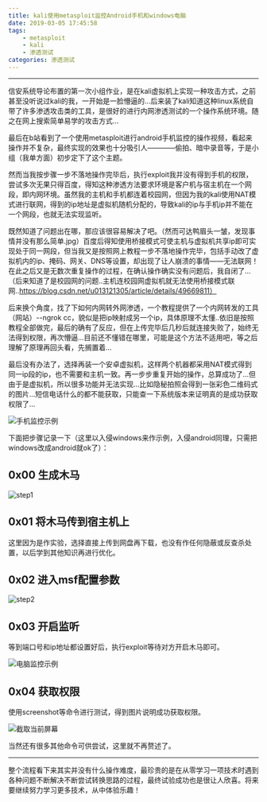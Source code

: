```yaml
---
title: kali使用metasploit监控Android手机和windows电脑
date: 2019-03-05 17:45:58
tags: 
	- metasploit
	- kali
	- 渗透测试
categories: 渗透测试
---
```

---
信安系统导论布置的第一次小组作业，是在kali虚拟机上实现一种攻击方式，之前甚至没听说过kali的我，一开始是一脸懵逼的...后来装了kali知道这种linux系统自带了许多渗透攻击类的工具，是很好的进行内网渗透测试的一个操作系统环境。随之在网上搜索简单易学的攻击方式...
<!--more-->

最后在b站看到了一个使用metasploit进行android手机监控的操作视频，看起来操作并不复杂，最终实现的效果也十分吸引人————偷拍、暗中录音等，于是小组（我单方面）初步定下了这个主题。

然而当我按步骤一步不落地操作完毕后，执行exploit我并没有得到手机的权限，尝试多次无果只得百度，得知这种渗透方法要求环境是客户机与宿主机在一个网段，即内网环境。虽然我的主机和手机都连着校园网，但因为我的kali使用NAT模式进行联网，得到的ip地址是虚拟机随机分配的，导致kali的ip与手机ip并不能在一个网段，也就无法实现监听。

既然知道了问题出在哪，那应该很容易解决了吧。（然而可达鸭眉头一皱，发现事情并没有那么简单.jpg）百度后得知使用桥接模式可使主机与虚拟机共享ip即可实现处于同一网段，但当我又是按照网上教程一步不落地操作完毕，包括手动改了虚拟机内的ip、掩码、网关、DNS等设置，却出现了让人崩溃的事情——无法联网！在此之后又是无数次重复操作的过程，在确认操作确实没有问题后，我自闭了...（后来知道了是校园网的问题..主机连校园网虚拟机就无法使用桥接模式联网..https://blog.csdn.net/u013121305/article/details/49669811）

后来换个角度，找了下如何内网转外网渗透，一个教程提供了一个内网转发的工具（网站）--ngrok cc，貌似是把ip映射成另一个ip，具体原理不太懂..依旧是按照教程全部做完，最后的确有了反应，但在上传完毕后几秒后就连接失败了，始终无法得到权限，再次懵逼...目前还不懂错在哪里，可能是这个方法不适用吧，等之后理解了原理再回头看，先搁置着...

最后没有办法了，选择再装一个安卓虚拟机，这样两个机器都采用NAT模式得到同一ip段的ip，也不需要和主机一致。再一步步重复开始的操作，总算成功了...但由于是虚拟机，所以很多功能并无法实现...比如隐秘拍照会得到一张彩色二维码式的图片...短信电话什么的都不能获取，只能查一下系统版本来证明真的是成功获取权限了...

![手机监控示例](/kali使用metasploit监控Android手机和windows电脑/手机监控示例.jpg)

下面把步骤记录一下（这里以入侵windows来作示例，入侵android同理，只需把windows改成android就ok了）：

## 0x00 生成木马

![step1](/kali使用metasploit监控Android手机和windows电脑/step1.png)

## 0x01 将木马传到宿主机上

这里因为是作实验，选择直接上传到网盘再下载，也没有作任何隐蔽或反查杀处置，以后学到其他知识再进行优化。

## 0x02 进入msf配置参数

![step2](/kali使用metasploit监控Android手机和windows电脑/step2.png)

## 0x03 开启监听

等到端口号和ip地址都设置好后，执行exploit等待对方开启木马即可。

![电脑监控示例](/kali使用metasploit监控Android手机和windows电脑/电脑监控示例.jpg)

## 0x04 获取权限

使用screenshot等命令进行测试，得到图片说明成功获取权限。

![截取当前屏幕](/kali使用metasploit监控Android手机和windows电脑/截取当前屏幕.png)

当然还有很多其他命令可供尝试，这里就不再赘述了。

---
整个流程看下来其实并没有什么操作难度，最珍贵的是在从零学习一项技术时遇到各种问题不断解决不断尝试转换思路的过程，最终试验成功也是很让人欣喜。将来要继续努力学习更多技术，从中体验乐趣！


